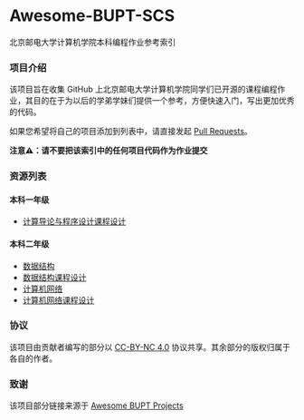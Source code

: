 # Awesome-BUPT-SCS

北京邮电大学计算机学院本科编程作业参考索引

### 项目介绍

该项目旨在收集 GitHub 上北京邮电大学计算机学院同学们已开源的课程编程作业，其目的在于为以后的学弟学妹们提供一个参考，方便快速入门，写出更加优秀的代码。

如果您希望将自己的项目添加到列表中，请直接发起 [Pull Requests](https://github.com/name1e5s/Awesome-BUPT-SCS/pulls)。

**注意⚠️：请不要把该索引中的任何项目代码作为作业提交**

### 资源列表

#### 本科一年级

- [计算导论与程序设计课程设计](./projects/Introduction-to-Computing-and-Foundation-of-Programming.md)

#### 本科二年级

- [数据结构](./projects/Data-Structures.md)
- [数据结构课程设计](./projects/Project-Laboratory-Algorithms-and-Data-Structures.md)
- [计算机网络](./projects/Computer-Networks.md)
- [计算机网络课程设计](./projects/Advanced-Labs-in-Computer-Networks.md)

### 协议

该项目由贡献者编写的部分以 [CC-BY-NC 4.0](http://creativecommons.org/licenses/by-nc/4.0/) 协议共享。其余部分的版权归属于各自的作者。

### 致谢

该项目部分链接来源于 [Awesome BUPT Projects
](https://github.com/Awesome-BUPT/Awesome-BUPT-Projects)